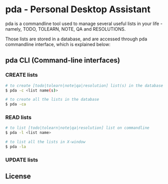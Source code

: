 pda - Personal Desktop Assistant
================================

pda is a commandline tool used to manage several useful lists in your life - namely, TODO, TOLEARN, NOTE, QA and RESOLUTIONS.

Those lists are stored in a database, and are accessed through pda commandline interface, which is explained below:

## pda CLI (Command-line interfaces)

### CREATE lists 
```bash
# to create [todo|tolearn|note|qa|resolution] list(s) in the database
$ pda -c <list name(s)>

# to create all the lists in the database
$ pda -ca 
```

### READ lists

```bash
# to list [todo|tolearn|note|qa|resolution] list on commandline 
$ pda -l <list name>

# to list all the lists in X-window
$ pda -la 
```

### UPDATE lists

## License
